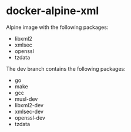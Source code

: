 # docker-alpine-xml

Alpine image with the following packages:

* libxml2
* xmlsec
* openssl
* tzdata

The dev branch contains the following packages:

* go
* make
* gcc
* musl-dev
* libxml2-dev
* xmlsec-dev
* openssl-dev
* tzdata